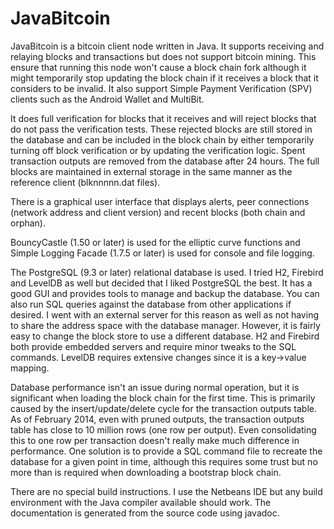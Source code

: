 JavaBitcoin
===========

JavaBitcoin is a bitcoin client node written in Java.  It supports receiving and relaying blocks and transactions but does not support bitcoin mining.  This ensure that running this node won't cause a block chain fork although it might temporarily stop updating the block chain if it receives a block that it considers to be invalid.  It also support Simple Payment Verification (SPV) clients such as the Android Wallet and MultiBit.

It does full verification for blocks that it receives and will reject blocks that do not pass the verification tests.  These rejected blocks are still stored in the database and can be included in the block chain by either temporarily turning off block verification or by updating the verification logic.  Spent transaction outputs are removed from the database after 24 hours.  The full blocks are maintained in external storage in the same manner as the reference client (blknnnnn.dat files).

There is a graphical user interface that displays alerts, peer connections (network address and client version) and recent blocks (both chain and orphan).

BouncyCastle (1.50 or later) is used for the elliptic curve functions and Simple Logging Facade (1.7.5 or later) is used for console and file logging.

The PostgreSQL (9.3 or later) relational database is used.  I tried H2, Firebird and LevelDB as well but decided that I liked PostgreSQL the best.  It has a good GUI and provides tools to manage and backup the database.  You can also run SQL queries against the database from other applications if desired.  I went with an external server for this reason as well as not having to share the address space with the database manager.  However, it is fairly easy to change the block store to use a different database.  H2 and Firebird both provide embedded servers and require minor tweaks to the SQL commands.  LevelDB requires extensive changes since it is a key->value mapping.

Database performance isn't an issue during normal operation, but it is significant when loading the block chain for the first time.  This is primarily caused by the insert/update/delete cycle for the transaction outputs table.  As of February 2014, even with pruned outputs, the transaction outputs table has close to 10 million rows (one row per output).  Even consolidating this to one row per transaction doesn't really make much difference in performance.  One solution is to provide a SQL command file to recreate the database for a given point in time, although this requires some trust but no more than is required when downloading a bootstrap block chain.

There are no special build instructions.  I use the Netbeans IDE but any build environment with the Java compiler available should work.  The documentation is generated from the source code using javadoc.
